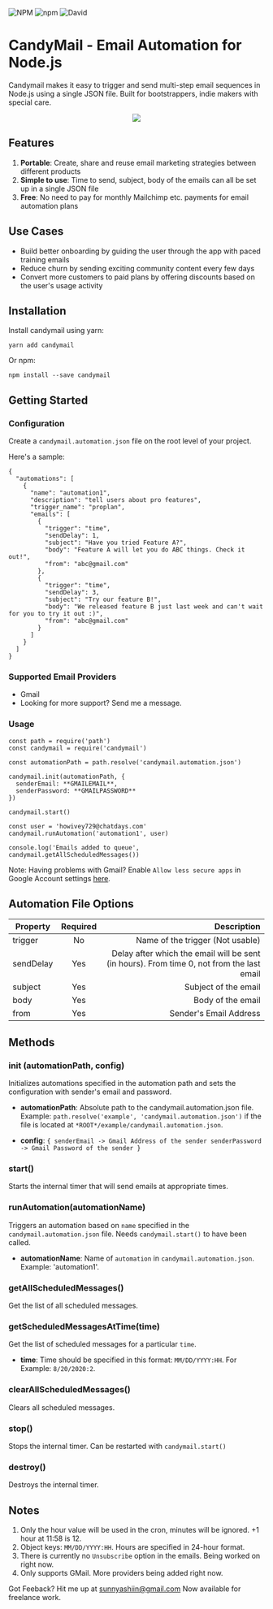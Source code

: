 ![NPM](https://img.shields.io/npm/l/candymail)
![npm](https://img.shields.io/npm/v/candymail)
![David](https://img.shields.io/david/bdcorps/candymail)

# CandyMail - Email Automation for Node.js
Candymail makes it easy to trigger and send multi-step email sequences in Node.js using a single JSON file. Built for bootstrappers, indie makers with special care. 

<p align="center">
  <img src="https://github.com/bdcorps/candymail/blob/main/web.PNG?raw=true" />
</p>

## Features
1. **Portable**: Create, share and reuse email marketing strategies between different products 
2. **Simple to use**: Time to send, subject, body of the emails can all be set up in a single JSON file
3. **Free**: No need to pay for monthly Mailchimp etc. payments for email automation plans

## Use Cases
- Build better onboarding by guiding the user through the app with paced training emails
- Reduce churn by sending exciting community content every few days
- Convert more customers to paid plans by offering discounts based on the user's usage activity

## Installation
Install candymail using yarn:
```
yarn add candymail
```
Or npm:
```
npm install --save candymail
```
## Getting Started
### Configuration
Create a `candymail.automation.json` file on the root level of your project. 

Here's a sample:
```
{
  "automations": [
    {
      "name": "automation1",
      "description": "tell users about pro features",
      "trigger_name": "proplan",
      "emails": [
        {
          "trigger": "time",
          "sendDelay": 1,
          "subject": "Have you tried Feature A?",
          "body": "Feature A will let you do ABC things. Check it out!",
          "from": "abc@gmail.com"
        },
        {
          "trigger": "time",
          "sendDelay": 3,
          "subject": "Try our feature B!",
          "body": "We released feature B just last week and can't wait for you to try it out :)",
          "from": "abc@gmail.com"
        }
      ]
    }
  ]
}
```

### Supported Email Providers
- Gmail
- Looking for more support? Send me a message.

### Usage
```
const path = require('path')
const candymail = require('candymail')

const automationPath = path.resolve('candymail.automation.json')

candymail.init(automationPath, {
  senderEmail: **GMAILEMAIL**,
  senderPassword: **GMAILPASSWORD**
})

candymail.start()

const user = 'howivey729@chatdays.com'
candymail.runAutomation('automation1', user)

console.log('Emails added to queue', candymail.getAllScheduledMessages())
```
Note: Having problems with Gmail? Enable `Allow less secure apps`  in Google Account settings [here](https://myaccount.google.com/lesssecureapps).

## Automation File Options
| Property        | Required           | Description  |
| ------------- |:-------------:| -----:|
| trigger     | No | Name of the trigger (Not usable) |
| sendDelay      | Yes | Delay after which the email will be sent (in hours). From time 0, not from the last email |
| subject | Yes  | Subject of the email |
| body | Yes | Body of the email |
| from | Yes | Sender's Email Address |

## Methods
### init (automationPath, config)
Initializes automations specified in the automation path and sets the configuration with sender's email and password.
- **automationPath**: Absolute path to the candymail.automation.json file. Example: `path.resolve('example', 'candymail.automation.json')` if the file is located at `*ROOT*/example/candymail.automation.json`.

- **config**: ```{
  senderEmail -> Gmail Address of the sender
  senderPassword -> Gmail Password of the sender
}```

### start()
Starts the internal timer that will send emails at appropriate times. 

### runAutomation(automationName)
Triggers an automation based on `name` specified in the `candymail.automation.json` file. Needs `candymail.start()` to have been called.
- **automationName**: Name of `automation` in `candymail.automation.json`. Example: 'automation1'.

### getAllScheduledMessages()
Get the list of all scheduled messages. 

### getScheduledMessagesAtTime(time)
Get the list of scheduled messages for a particular `time`. 
- **time**: Time should be specified in this format: `MM/DD/YYYY:HH`. For Example: `8/20/2020:2`.

### clearAllScheduledMessages()
Clears all scheduled messages.

### stop()
Stops the internal timer. Can be restarted with `candymail.start()`

### destroy()
Destroys the internal timer. 


## Notes
1. Only the hour value will be used in the cron, minutes will be ignored. +1 hour at 11:58 is 12.
2. Object keys: `MM/DD/YYYY:HH`. Hours are specified in 24-hour format. 
3. There is currently no `Unsubscribe` option in the emails. Being worked on right now.
4. Only supports GMail. More providers being added right now.  

Got Feeback? Hit me up at <a href="mailto:sunnyashiin@gmail.com">sunnyashiin@gmail.com</a>
Now available for freelance work.
